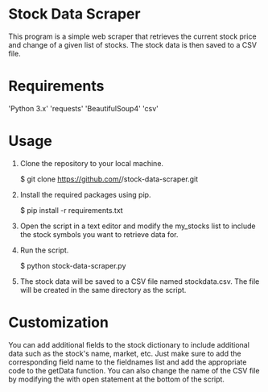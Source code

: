 #
  # Stock Data Scraper

This program is a simple web scraper that retrieves the current stock price and change of a given list of stocks. The stock data is then saved to a CSV file.

#
  # Requirements


'Python 3.x'
'requests'
'BeautifulSoup4'
'csv'

#
  # Usage


1. Clone the repository to your local machine.

    $ git clone https://github.com/<username>/stock-data-scraper.git

2. Install the required packages using pip.

    $ pip install -r requirements.txt

3. Open the script in a text editor and modify the my_stocks list to include the stock symbols you want to retrieve data for.

4. Run the script.

    $ python stock-data-scraper.py

5. The stock data will be saved to a CSV file named stockdata.csv. The file will be created in the same directory as the script.

#
  # Customization


You can add additional fields to the stock dictionary to include additional data such as the stock's name, market, etc. Just make sure to add the corresponding field name to the fieldnames list and add the appropriate code to the getData function.
You can also change the name of the CSV file by modifying the with open statement at the bottom of the script.
#
